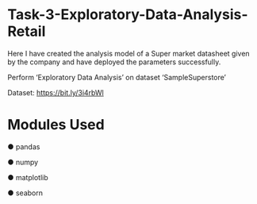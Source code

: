 # Task-3-Exploratory-Data-Analysis-Retail

Here I have created the analysis model of a Super market datasheet given by the company and have deployed the parameters successfully.

Perform ‘Exploratory Data Analysis’ on dataset ‘SampleSuperstore’

Dataset: https://bit.ly/3i4rbWl


# Modules Used

● pandas

● numpy

● matplotlib

● seaborn